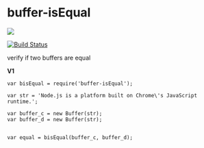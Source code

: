 # buffer-isEqual

<a href="https://nodei.co/npm/buffer-isequal/"><img src="https://nodei.co/npm/buffer-isequal.png?downloads=true"></a>

[![Build Status](https://travis-ci.org/joaquimserafim/buffer-isEqual.png?branch=master)](https://travis-ci.org/joaquimserafim/buffer-isEqual)


verify if two buffers are equal



**V1**

    var bisEqual = require('buffer-isEqual');
    
    var str = 'Node.js is a platform built on Chrome\'s JavaScript runtime.';
    
    var buffer_c = new Buffer(str);
    var buffer_d = new Buffer(str);
    
    
    var equal = bisEqual(buffer_c, buffer_d);